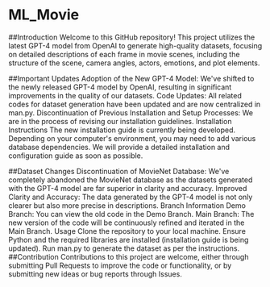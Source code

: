 # ML_Movie
##Introduction
Welcome to this GitHub repository! This project utilizes the latest GPT-4 model from OpenAI to generate high-quality datasets, focusing on detailed descriptions of each frame in movie scenes, including the structure of the scene, camera angles, actors, emotions, and plot elements.

##Important Updates
Adoption of the New GPT-4 Model: We've shifted to the newly released GPT-4 model by OpenAI, resulting in significant improvements in the quality of our datasets.
Code Updates: All related codes for dataset generation have been updated and are now centralized in man.py.
Discontinuation of Previous Installation and Setup Processes: We are in the process of revising our installation guidelines.
Installation Instructions
The new installation guide is currently being developed. Depending on your computer's environment, you may need to add various database dependencies. We will provide a detailed installation and configuration guide as soon as possible.

##Dataset Changes
Discontinuation of MovieNet Database: We've completely abandoned the MovieNet database as the datasets generated with the GPT-4 model are far superior in clarity and accuracy.
Improved Clarity and Accuracy: The data generated by the GPT-4 model is not only clearer but also more precise in descriptions.
Branch Information
Demo Branch: You can view the old code in the Demo Branch.
Main Branch: The new version of the code will be continuously refined and iterated in the Main Branch.
Usage
Clone the repository to your local machine.
Ensure Python and the required libraries are installed (installation guide is being updated).
Run man.py to generate the dataset as per the instructions.
##Contribution
Contributions to this project are welcome, either through submitting Pull Requests to improve the code or functionality, or by submitting new ideas or bug reports through Issues.

